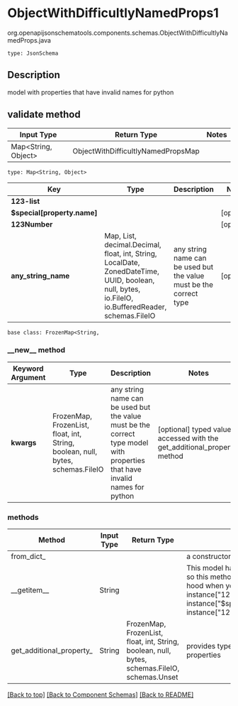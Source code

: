 # ObjectWithDifficultlyNamedProps1
org.openapijsonschematools.components.schemas.ObjectWithDifficultlyNamedProps.java
```
type: JsonSchema
```

## Description
model with properties that have invalid names for python

## validate method
| Input Type | Return Type | Notes |
| ---------- | ----------- | ----- |
| Map<String, Object> | ObjectWithDifficultlyNamedPropsMap | |

```
type: Map<String, Object>
```
Key | Type |  Description | Notes
------------ | ------------- | ------------- | -------------
**123-list** |  |  |
**$special[property.name]** |  |  | [optional]
**123Number** |  |  | [optional]
**any_string_name** | Map, List, decimal.Decimal, float, int, String, LocalDate, ZonedDateTime, UUID, boolean, null, bytes, io.FileIO, io.BufferedReader, schemas.FileIO | any string name can be used but the value must be the correct type | [optional]

```
base class: FrozenMap<String, 
```
### &lowbar;&lowbar;new&lowbar;&lowbar; method
Keyword Argument | Type | Description | Notes
---------------- | ---- | ----------- | -----
**kwargs** | FrozenMap, FrozenList, float, int, String, boolean, null, bytes, schemas.FileIO | any string name can be used but the value must be the correct type model with properties that have invalid names for python | [optional] typed value is accessed with the get_additional_property_ method

### methods
Method | Input Type | Return Type | Notes
------ | ---------- | ----------- | ------
from_dict_ |  |  | a constructor
&lowbar;&lowbar;getitem&lowbar;&lowbar; | String |  | This model has invalid python names so this method is used under the hood when you access instance["123-list"], instance["$special[property.name]"], instance["123Number"], 
get_additional_property_ | String | FrozenMap, FrozenList, float, int, String, boolean, null, bytes, schemas.FileIO, schemas.Unset | provides type safety for additional properties

[[Back to top]](#top) [[Back to Component Schemas]](../../../README.md#Component-Schemas) [[Back to README]](../../../README.md)
